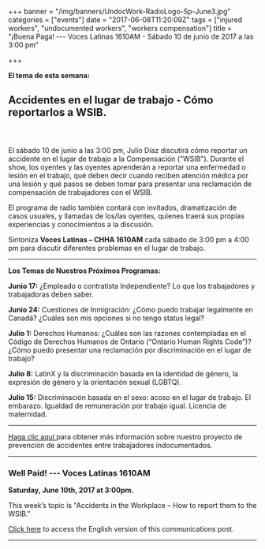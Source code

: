 +++
banner = "/img/banners/UndocWork-RadioLogo-Sp-June3.jpg"
categories = ["events"]
date = "2017-06-08T11:20:09Z"
tags = ["injured workers", "undocumented workers", "workers compensation"]
title = "¡Buena Paga! --- Voces Latinas 1610AM - Sábado 10 de junio de 2017 a las 3:00 pm"

+++


**El tema de esta semana:**

## **Accidentes en el lugar de trabajo - Cómo reportarlos a WSIB.**

<span style="line-height: 1.5em; font-size: 1rem;"><br></span>

El sábado 10 de junio a las 3:00 pm, Julio Díaz discutirá cómo reportar un accidente en el lugar de trabajo a la Compensación ("WSIB"). Durante el show, los oyentes y las oyentes aprenderán a reportar una enfermedad o lesión en el trabajo, qué deben decir cuando reciben atención médica por una lesión y qué pasos se deben tomar para presentar una reclamación de compensación de trabajadores con el WSIB.

El programa de radio también contará con invitados, dramatización de casos usuales, y llamadas de los/las oyentes, quienes traerá sus propias experiencias y conocimientos a la discusión.

Sintoniza **Voces Latinas – CHHA 1610AM** cada sábado de 3:00 pm a 4:00 pm para discutir diferentes problemas en el lugar de trabajo.

-------

**Los Temas de Nuestros Próximos Programas:**

**Junio 17:** ¿Empleado o contratista Independiente? Lo que los trabajadores y trabajadoras deben saber.

**Junio 24:** Cuestiones de Inmigración: ¿Cómo puedo trabajar legalmente en Canadá? ¿Cuáles son mis opciones si no tengo status legal?

**Julio 1:** Derechos Humanos: ¿Cuáles son las razones contempladas en el Código de Derechos Humanos de Ontario (“Ontario Human Rights Code”)? ¿Cómo puedo presentar una reclamación por discriminación en el lugar de trabajo?

**Julio 8:** LatinX y la discriminación basada en la identidad de género, la expresión de género y la orientación sexual (LGBTQ).

**Julio 15:** Discriminación basada en el sexo: acoso en el lugar de trabajo. El embarazo. Igualdad de remuneración por trabajo igual. Licencia de maternidad.

<hr>

[Haga clic aquí ](http://workers-safety.ca/features/undocumented-workers/)para obtener más información sobre nuestro proyecto de prevención de accidentes entre trabajadores indocumentados.

<hr>

### Well Paid! --- Voces Latinas 1610AM

**Saturday, June 10th, 2017 at 3:00pm.**

This week’s topic is "Accidents in the Workplace – How to report them to the WSIB."

[Click here](https://s3.amazonaws.com/newsletter.workers-safety.ca/newsletters/Clinic+Publications/2017+Undocumented+Workers/Buena+Paga-RadioShow-Eng-June10.pdf) to access the English version of this communications post.

<hr>
